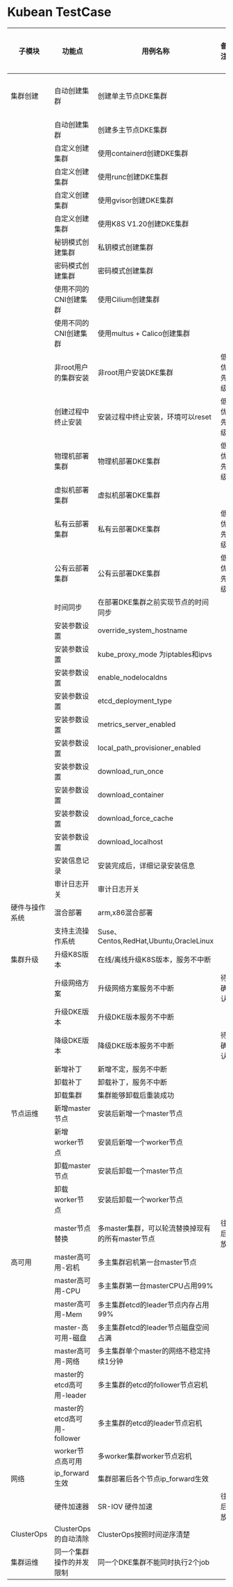 # Kubean TestCase


| 子模块         | 功能点                      | 用例名称                                         | 备注     | 基线  | 是否完成 | 代码链接 | 详细说明                                      |
| ---------------- | ----------------------------- | -------------------------------------------------- | ---------- | ------- | ---------- | ---------- | ----------------------------------------------- |
| 集群创建       | 自动创建集群                | 创建单主节点DKE集群                              |          | C-001 | <ul><li>[x] </li></ul> | [代码链接](../../test/e2e/kubean_cluster_install_test.go)          |                                               |
|                | 自动创建集群                | 创建多主节点DKE集群                              |          | C-001 |          |          |                                               |
|                | 自定义创建集群              | 使用containerd创建DKE集群                        |          | C-013 |          |          |                                               |
|                | 自定义创建集群              | 使用runc创建DKE集群                              |          | C-042 |          |          |                                               |
|                | 自定义创建集群              | 使用gvisor创建DKE集群                            |          | C-042 |          |          |                                               |
|                | 自定义创建集群              | 使用K8S V1.20创建DKE集群                         |          | C-012 |          |          |                                               |
|                | 秘钥模式创建集群            | 私钥模式创建集群                                 |          | null  |          |          |                                               |
|                | 密码模式创建集群            | 密码模式创建集群                                 |          | null  |          |          |                                               |
|                | 使用不同的CNI创建集群       | 使用Cilium创建集群                               |          | C-001 |          |          |                                               |
|                | 使用不同的CNI创建集群       | 使用multus + Calico创建集群                      |          | C-001 |          |          |                                               |
|                | 非root用户的集群安装        | 非root用户安装DKE集群                            | 低优先级 | null  |          |          |                                               |
|                | 创建过程中终止安装          | 安装过程中终止安装，环境可以reset                | 低优先级 | null  |          |          |                                               |
|                | 物理机部署集群              | 物理机部署DKE集群                                | 低优先级 | C-048 |          |          |                                               |
|                | 虚拟机部署集群              | 虚拟机部署DKE集群                                |          | C-048 |          |          |                                               |
|                | 私有云部署集群              | 私有云部署DKE集群                                | 低优先级 | C-048 |          |          |                                               |
|                | 公有云部署集群              | 公有云部署DKE集群                                | 低优先级 | C-048 |          |          |                                               |
|                | 时间同步                    | 在部署DKE集群之前实现节点的时间同步              |          |       |          |          |                                               |
|                | 安装参数设置                | override_system_hostname                         |          |       |          |          |                                               |
|                | 安装参数设置                | kube_proxy_mode 为iptables和ipvs                 |          |       |          |          |                                               |
|                | 安装参数设置                | enable_nodelocaldns                              |          |       |          |          |                                               |
|                | 安装参数设置                | etcd_deployment_type                             |          |       |          |          |                                               |
|                | 安装参数设置                | metrics_server_enabled                           |          |       |          |          |                                               |
|                | 安装参数设置                | local_path_provisioner_enabled                   |          |       |          |          |                                               |
|                | 安装参数设置                | download_run_once                                |          |       |          |          |                                               |
|                | 安装参数设置                | download_container                               |          |       |          |          |                                               |
|                | 安装参数设置                | download_force_cache                             |          |       |          |          |                                               |
|                | 安装参数设置                | download_localhost                               |          |       |          |          |                                               |
|                | 安装信息记录                | 安装完成后，详细记录安装信息                     |          |       |          |          |                                               |
|                | 审计日志开关                | 审计日志开关                                     |          |       |          |          |                                               |
| 硬件与操作系统 | 混合部署                    | arm,x86混合部署                                  |          | H-001 |          |          |                                               |
|                | 支持主流操作系统            | Suse、Centos,RedHat,Ubuntu,OracleLinux           |          | H-004 |          |          |                                               |
| 集群升级       | 升级K8S版本                 | 在线/离线升级K8S版本，服务不中断                 |          | C-003 |          |          |                                               |
|                | 升级网络方案                | 升级网络方案服务不中断                           | 待确认   | C-003 |          |          |                                               |
|                | 升级DKE版本                 | 升级DKE版本服务不中断                            |          | C-003 |          |          |                                               |
|                | 降级DKE版本                 | 降级DKE版本服务不中断                            | 待确认   | C-003 |          |          |                                               |
|                | 新增补丁                    | 新增不定，服务不中断                             |          |       |          |          |                                               |
|                | 卸载补丁                    | 卸载补丁，服务不中断                             |          |       |          |          |                                               |
|                | 卸载集群                    | 集群能够卸载后重装成功                           |          |       |          |          |                                               |
| 节点运维       | 新增master节点              | 安装后新增一个master节点                         |          | C-004 |          |          |                                               |
|                | 新增worker节点              | 安装后新增一个worker节点                         |          | C-004 |          |          |                                               |
|                | 卸载master节点              | 安装后卸载一个master节点                         |          | C-004 |          |          |                                               |
|                | 卸载worker节点              | 安装后卸载一个worker节点                         |          | C-004 |          |          |                                               |
|                | master节点替换              | 多master集群，可以轮流替换掉现有的所有master节点 | 往后放   |       |          |          |                                               |
| 高可用         | master高可用-宕机           | 多主集群宕机第一台master节点                     |          | L-006 |          |          |                                               |
|                | master高可用-CPU            | 多主集群第一台masterCPU占用99%                   |          | L-006 |          |          |                                               |
|                | master高可用-Mem            | 多主集群etcd的leader节点内存占用99%              |          |       |          |          |                                               |
|                | master-高可用-磁盘          | 多主集群etcd的leader节点磁盘空间占满             |          |       |          |          |                                               |
|                | master高可用-网络           | 多主集群单个master的网络不稳定持续1分钟          |          |       |          |          |                                               |
|                | master的etcd高可用-leader   | 多主集群的etcd的follower节点宕机                 |          |       |          |          |                                               |
|                | master的etcd高可用-follower | 多主集群的etcd的leader节点宕机                   |          |       |          |          |                                               |
|                | worker节点高可用            | 多worker集群worker节点宕机                       |          |       |          |          | [detail](./testcase_detail.md#work节点高可用) |
| 网络           | ip_forward生效              | 集群部署后各个节点ip_forward生效                 |          |       |          |          |                                               |
|                | 硬件加速器                  | SR-IOV 硬件加速                                  | 往后放   | N-001 |          |          |                                               |
| ClusterOps     | ClusterOps的自动清除        | ClusterOps按照时间逆序清楚                       |          |       |          |          |                                               |
| 集群运维       | 同一个集群操作的并发限制    | 同一个DKE集群不能同时执行2个job                  |          |       |          |          |                                               |
